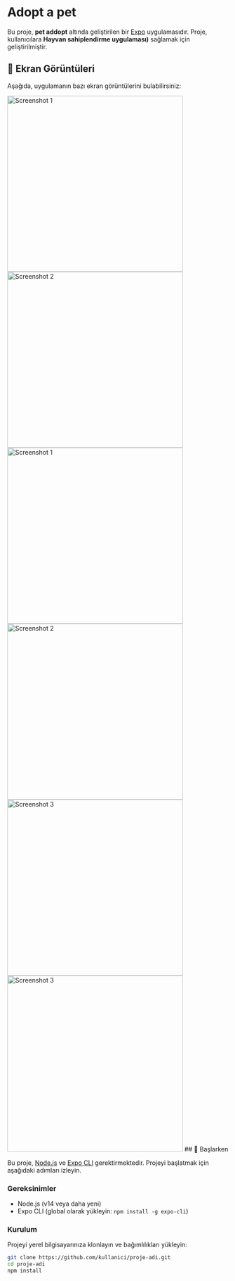 # Adopt a pet 

Bu proje, **pet addopt** altında geliştirilen bir [Expo](https://expo.dev) uygulamasıdır. Proje, kullanıcılara **Hayvan sahiplendirme uygulaması)** sağlamak için geliştirilmiştir.

## 📱 Ekran Görüntüleri

Aşağıda, uygulamanın bazı ekran görüntülerini bulabilirsiniz:

<img src="./assets/screenshots/sa.jpg" alt="Screenshot 1" width="400"/>
<img src="./assets/screenshots/sa2.jpg" alt="Screenshot 2" width="400"/>
<img src="./assets/screenshots/sa4.jpg" alt="Screenshot 1" width="400"/>
<img src="./assets/screenshots/sa5.jpg" alt="Screenshot 2" width="400"/>
<img src="./assets/screenshots/sa6.jpg" alt="Screenshot 3" width="400"/>
<img src="./assets/screenshots/sa7.jpg" alt="Screenshot 3" width="400"/>
## 🚀 Başlarken

Bu proje, [Node.js](https://nodejs.org/) ve [Expo CLI](https://docs.expo.dev/) gerektirmektedir. Projeyi başlatmak için aşağıdaki adımları izleyin.

### Gereksinimler

- Node.js (v14 veya daha yeni)
- Expo CLI (global olarak yükleyin: `npm install -g expo-cli`)

### Kurulum

Projeyi yerel bilgisayarınıza klonlayın ve bağımlılıkları yükleyin:

```bash
git clone https://github.com/kullanici/proje-adi.git
cd proje-adi
npm install
